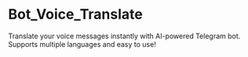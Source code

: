 # Bot_Voice_Translate
Translate your voice messages instantly with AI-powered Telegram bot. Supports multiple languages and easy to use!
